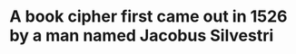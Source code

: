 <h1 Historical Context h1>

**A book cipher first came out in 1526 by a man named Jacobus Silvestri**
